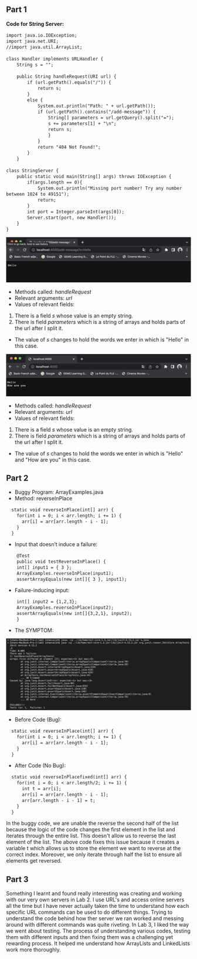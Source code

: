 ## Part 1

**Code for String Server:**

```
import java.io.IOException;
import java.net.URI;
//import java.util.ArrayList;

class Handler implements URLHandler {
    String s = "";

    public String handleRequest(URI url) {
        if (url.getPath().equals("/")) {
            return s;
        }
        else {
            System.out.println("Path: " + url.getPath());
            if (url.getPath().contains("/add-message")) {
                String[] parameters = url.getQuery().split("=");
                s += parameters[1] + "\n";
                return s;
                }
            }
            return "404 Not Found!";
        }
    }

class StringServer {
    public static void main(String[] args) throws IOException {
        if(args.length == 0){
            System.out.println("Missing port number! Try any number between 1024 to 49151");
            return;
        }
        int port = Integer.parseInt(args[0]);
        Server.start(port, new Handler());
    }
}

```
![Image](bro.png)

* Methods called: *handleRequest*
* Relevant arguments: *url*
* Values of relevant fields:
1. There is a field *s* whose value is an empty string.
2. There is field *parameters* which is a string of arrays and holds parts of the url after I split it.
* The value of *s* changes to hold the words we enter in which is "Hello" in this case.

![Image](bro1.png)

* Methods called: *handleRequest*
* Relevant arguments: *url*
* Values of relevant fields:
1. There is a field *s* whose value is an empty string.
2. There is field *parameters* which is a string of arrays and holds parts of the url after I split it.
* The value of *s* changes to hold the words we enter in which is "Hello" and "How are you" in this case.

## Part 2

* Buggy Program: ArrayExamples.java
* Method: reverseInPlace

```
  static void reverseInPlace(int[] arr) {
    for(int i = 0; i < arr.length; i += 1) {
      arr[i] = arr[arr.length - i - 1];
    }
  }
```


* Input that doesn’t induce a failure:

```
	@Test 
	public void testReverseInPlace() {
    int[] input1 = { 3 };
    ArrayExamples.reverseInPlace(input1);
    assertArrayEquals(new int[]{ 3 }, input1);
```

* Failure-inducing input:

```
    int[] input2 = {1,2,3};
    ArrayExamples.reverseInPlace(input2);
    assertArrayEquals(new int[]{3,2,1}, input2);
	}
```
* The SYMPTOM:

![Image](Out.png)

* Before Code (Bug):

```
  static void reverseInPlace(int[] arr) {
    for(int i = 0; i < arr.length; i += 1) {
      arr[i] = arr[arr.length - i - 1];
    }
  }
```

* After Code (No Bug):
```
  static void reverseInPlacefixed(int[] arr) {
    for(int i = 0; i < arr.length/2; i += 1) {
      int t = arr[i];
      arr[i] = arr[arr.length - i - 1];
      arr[arr.length - i - 1] = t;
    }
  }
```

In the buggy code, we are unable the reverse the second half of the list because the logic of the code changes the first element in the list and iterates through the entire list. This doesn't allow us to reverse the last element of the list. The above code fixes this issue because it creates a variable t which allows us to store the element we want to reverse at the correct index. Moreover, we only iterate through half the list to ensure all elements get reversed.

## Part 3

Something I learnt and found really interesting was creating and working with our very own servers in Lab 2. I use URL's and access online servers all the time but I have never actually taken the time to understand how each specific URL commands can be used to do different things. Trying to understand the code behind how ther server we ran worked and messing around with different commands was quite riveting. In Lab 3, I liked the way we went about testing. The process of understanding various codes, testing them with different inputs and then fixing them was a challenging yet rewarding process. It helped me understand how ArrayLists and LinkedLists work more thoroughly.


